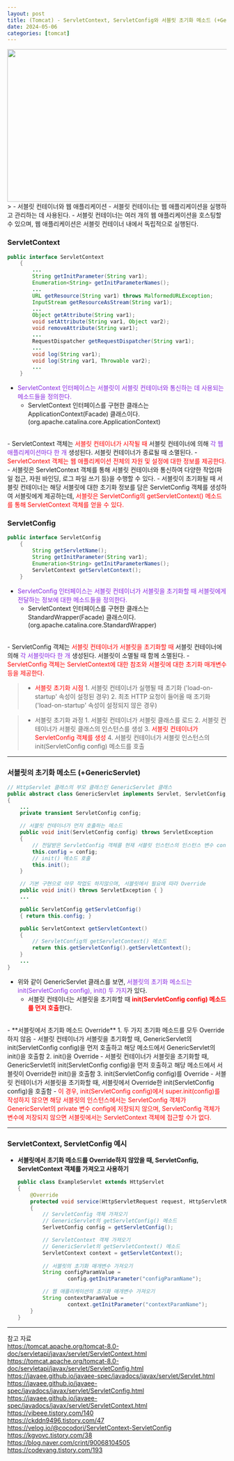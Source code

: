 ```yaml
---
layout: post
title: (Tomcat) - ServletContext, ServletConfig와 서블릿 초기화 메소드 (+GenericServlet)
date: 2024-05-06
categories: [tomcat]
---
```

<center><img src="https://github.com/LeeJae-H/LeeJae-H.github.io/assets/122717063/2a3117e0-853e-46d4-b1c2-edec22a1b10f" width="700" height="350"></center>
> - 서블릿 컨테이너와 웹 애플리케이션
    - 서블릿 컨테이너는 웹 애플리케이션을 실행하고 관리하는 데 사용된다.
    - 서블릿 컨테이너는 여러 개의 웹 애플리케이션을 호스팅할 수 있으며, 웹 애플리케이션은 서블릿 컨테이너 내에서 독립적으로 실행된다. 

### ServletContext
```java
public interface ServletContext 
    {
        ...
        String getInitParameter(String var1);
        Enumeration<String> getInitParameterNames();
        ...
        URL getResource(String var1) throws MalformedURLException;
        InputStream getResourceAsStream(String var1);
        ...
        Object getAttribute(String var1);
        void setAttribute(String var1, Object var2);
        void removeAttribute(String var1);
        ...
        RequestDispatcher getRequestDispatcher(String var1);
        ...
        void log(String var1);
        void log(String var1, Throwable var2);
        ...
    }
```
- <span style="color:blueviolet">ServletContext 인터페이스는 서블릿이 서블릿 컨테이너와 통신하는 데 사용되는 메소드들을 정의한다.</span>
    - ServletContext 인터페이스를 구현한 클래스는 ApplicationContext(Facade) 클래스이다. (org.apache.catalina.core.ApplicationContext)  
<br>
- ServletContext 객체는 <span style="color:red">서블릿 컨테이너가 시작될 때</span> 서블릿 컨테이너에 의해 <span style="color:blueviolet">각 웹 애플리케이션마다 한 개</span> 생성된다. 서블릿 컨테이너가 종료될 때 소멸된다. 
    - <span style="color:red">ServletContext 객체는 웹 애플리케이션 전체의 자원 및 설정에 대한 정보를 제공한다.</span>  
<br>
- 서블릿은 ServletContext 객체를 통해 서블릿 컨테이너와 통신하여 다양한 작업(파일 접근, 자원 바인딩, 로그 파일 쓰기 등)을 수행할 수 있다.
    - 서블릿이 초기화될 때 서블릿 컨테이너는 해당 서블릿에 대한 초기화 정보를 담은 ServletConfig 객체를 생성하여 서블릿에게 제공하는데, <span style="color:red">서블릿은 ServletConfig의 getServletContext() 메소드를 통해 ServletContext 객체를 얻을 수 있다.</span>  

### ServletConfig
```java
public interface ServletConfig 
    {
        String getServletName();
        String getInitParameter(String var1);
        Enumeration<String> getInitParameterNames();
        ServletContext getServletContext();
    }
```
- <span style="color:blueviolet">ServletConfig 인터페이스는 서블릿 컨테이너가 서블릿을 초기화할 때 서블릿에게 전달하는 정보에 대한 메소드들을 정의한다.</span>
    - ServletContext 인터페이스를 구현한 클래스는 StandardWrapper(Facade) 클래스이다. (org.apache.catalina.core.StandardWrapper)  
<br>    
- ServletConfig 객체는 <span style="color:red">서블릿 컨테이너가 서블릿을 초기화할 때</span> 서블릿 컨테이너에 의해 <span style="color:blueviolet">각 서블릿마다 한 개</span> 생성된다. 서블릿이 소멸될 때 함께 소멸된다. 
    - <span style="color:red">ServletConfig 객체는 ServletContext에 대한 참조와 서블릿에 대한 초기화 매개변수 등을 제공한다.</span>

> - <span style="color:red">서블릿 초기화 시점</span>
    1. 서블릿 컨테이너가 실행될 때 초기화 ('load-on-startup' 속성이 설정된 경우)
    2. 최초 HTTP 요청이 들어올 때 초기화 ('load-on-startup' 속성이 설정되지 않은 경우)

> - 서블릿 초기화 과정
    1. 서블릿 컨테이너가 서블릿 클래스를 로드
    2. 서블릿 컨테이너가 서블릿 클래스의 인스턴스를 생성
    3. <span style="color:red">서블릿 컨테이너가 ServletConfig 객체를 생성</span>
    4. 서블릿 컨테이너가 서블릿 인스턴스의 init(ServletConfig config) 메소드를 호출 

---
### 서블릿의 초기화 메소드 (+GenericServlet)
```java
// HttpServlet 클래스의 부모 클래스인 GenericServlet 클래스
public abstract class GenericServlet implements Servlet, ServletConfig, Serializable 
{
    ...
    private transient ServletConfig config;

    // 서블릿 컨테이너가 먼저 호출하는 메소드
    public void init(ServletConfig config) throws ServletException 
    {
        // 전달받은 ServletConfig 객체를 현재 서블릿 인스턴스의 인스턴스 변수 config에 저장
        this.config = config;
        // init() 메소드 호출
        this.init();
    }

    // 기본 구현으로 아무 작업도 하지않으며, 서블릿에서 필요에 따라 Override
    public void init() throws ServletException { }
    ...

    public ServletConfig getServletConfig() 
    { return this.config; }

    public ServletContext getServletContext() 
    { 
        // ServletConfig의 getServletContext() 메소드
        return this.getServletConfig().getServletContext(); 
    }
    ...
}
```
- 위와 같이 GenericServlet 클래스를 보면, <span style="color:blueviolet">서블릿의 초기화 메소드는 init(ServletConfig config), init() 두 가지</span>가 있다. 
    - 서블릿 컨테이너는 서블릿을 초기화할 때 <span style="color:red">**init(ServletConfig config) 메소드를 먼저 호출**</span>한다.  
<br>
- **서블릿에서 초기화 메소드 Override**
    1. 두 가지 초기화 메소드를 모두 Override 하지 않음
        - 서블릿 컨테이너가 서블릿을 초기화할 때, GenericServlet의 init(ServletConfig config)을 먼저 호출하고 해당 메소드에서 GenericServlet의 init()을 호출함
    2. init()을 Override
        - 서블릿 컨테이너가 서블릿을 초기화할 때, GenericServlet의 init(ServletConfig config)을 먼저 호출하고 해당 메소드에서 서블릿이 Override한 init()을 호출함
    3. init(ServletConfig config)를 Override
        - 서블릿 컨테이너가 서블릿을 초기화할 때, 서블릿에서 Override한 init(ServletConfig config)을 호출함
        - <span style="color:red">이 경우, init(ServletConfig config)에서 super.init(config)를 작성하지 않으면 해당 서블릿의 인스턴스에서는 ServletConfig 객체가 GenericServlet의 private 변수 config에 저장되지 않으며, ServletConfig 객체가 변수에 저장되지 않으면 서블릿에서는 ServletContext 객체에 접근할 수가 없다.</span>

---
### ServletContext, ServletConfig 예시
- **서블릿에서 초기화 메소드를 Override하지 않았을 때, ServletConfig, ServletContext 객체를 가져오고 사용하기**
    ```java
    public class ExampleServlet extends HttpServlet 
    {
        @Override
        protected void service(HttpServletRequest request, HttpServletResponse response) throws ServletException, IOException 
        {
            // ServletConfig 객체 가져오기 
            // GenericServlet의 getServletConfig() 메소드
            SerlvetConfig config = getServletConfig();

            // ServletContext 객체 가져오기
            // GenericServlet의 getServletContext() 메소드
            ServletContext context = getServletContext();
            
            // 서블릿의 초기화 매개변수 가져오기
            String configParamValue = 
                    config.getInitParameter("configParamName");

            // 웹 애플리케이션의 초기화 매개변수 가져오기
            String contextParamValue = 
                    context.getInitParameter("contextParamName");
        }
    }

    ```

---
참고 자료  
https://tomcat.apache.org/tomcat-8.0-doc/servletapi/javax/servlet/ServletContext.html  
https://tomcat.apache.org/tomcat-8.0-doc/servletapi/javax/servlet/ServletConfig.html  
https://javaee.github.io/javaee-spec/javadocs/javax/servlet/Servlet.html  
https://javaee.github.io/javaee-spec/javadocs/javax/servlet/ServletConfig.html  
https://javaee.github.io/javaee-spec/javadocs/javax/servlet/ServletContext.html  
https://vibeee.tistory.com/140  
https://ckddn9496.tistory.com/47  
https://velog.io/@cocodori/ServletContext-ServletConfig  
https://kgvovc.tistory.com/38  
https://blog.naver.com/crint/90068104505  
https://codevang.tistory.com/193  